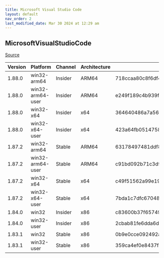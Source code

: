 ```yaml
---
title: Microsoft Visual Studio Code
layout: default
nav_order: 2
last_modified_date: Mar 30 2024 at 12:29 am
---
```


## MicrosoftVisualStudioCode

[Source](https://code.visualstudio.com)

| Version | Platform         | Channel | Architecture | Sha256                                                           | URI                                                                                                                                                   |
| ------- | ---------------- | ------- | ------------ | ---------------------------------------------------------------- | ----------------------------------------------------------------------------------------------------------------------------------------------------- |
| 1.88.0  | win32-arm64      | Insider | ARM64        | 718ccaa80c8f6df49406e58221bea644e24f31a293fa89c77a996f1f82dae5dc | https://vscode.download.prss.microsoft.com/dbazure/download/insider/d994aede3529f4d1af9eeaeb234d32fd936243e7/VSCodeSetup-arm64-1.88.0-insider.exe     |
| 1.88.0  | win32-arm64-user | Insider | ARM64        | e249f189c4b939f74761cfc7e06e217e412416069630bb5bdb2b62a9f93df537 | https://vscode.download.prss.microsoft.com/dbazure/download/insider/d994aede3529f4d1af9eeaeb234d32fd936243e7/VSCodeUserSetup-arm64-1.88.0-insider.exe |
| 1.88.0  | win32-x64        | Insider | x64          | 364640486a7a56f8c9446d0465768ff72deb695c8991de958dea26571d63a4d1 | https://vscode.download.prss.microsoft.com/dbazure/download/insider/d994aede3529f4d1af9eeaeb234d32fd936243e7/VSCodeSetup-x64-1.88.0-insider.exe       |
| 1.88.0  | win32-x64-user   | Insider | x64          | 423a64fb05147585b880bb2124e0af7cec59dedd02a25c14656c6d54791539ab | https://vscode.download.prss.microsoft.com/dbazure/download/insider/d994aede3529f4d1af9eeaeb234d32fd936243e7/VSCodeUserSetup-x64-1.88.0-insider.exe   |
| 1.87.2  | win32-arm64      | Stable  | ARM64        | 63178497481ddf816396566904e99b4b3a817637f1c9170255fa294babed9f79 | https://vscode.download.prss.microsoft.com/dbazure/download/stable/863d2581ecda6849923a2118d93a088b0745d9d6/VSCodeSetup-arm64-1.87.2.exe              |
| 1.87.2  | win32-arm64-user | Stable  | ARM64        | c91bd092b71c3d948bb8f32fc5f83e454f4ec90eee7b0e9cf58decf880fea54e | https://vscode.download.prss.microsoft.com/dbazure/download/stable/863d2581ecda6849923a2118d93a088b0745d9d6/VSCodeUserSetup-arm64-1.87.2.exe          |
| 1.87.2  | win32-x64        | Stable  | x64          | c49f51562a99e19412d968a81ad653960c4861e95f7cd04e49e15c42e139a9ee | https://vscode.download.prss.microsoft.com/dbazure/download/stable/863d2581ecda6849923a2118d93a088b0745d9d6/VSCodeSetup-x64-1.87.2.exe                |
| 1.87.2  | win32-x64-user   | Stable  | x64          | 7bda1c7dfc670489155db2f8fc1f48c209b92fb6145a320d677dccf0bce921b6 | https://vscode.download.prss.microsoft.com/dbazure/download/stable/863d2581ecda6849923a2118d93a088b0745d9d6/VSCodeUserSetup-x64-1.87.2.exe            |
| 1.84.0  | win32            | Insider | x86          | c83600b37f65749ea9e16496847bbfd967dece2472cee7d8011ae719e2633c18 | https://az764295.vo.msecnd.net/insider/0c36b92c82064882a228487040187cfc13669c0f/VSCodeSetup-ia32-1.84.0-insider.exe                                   |
| 1.84.0  | win32-user       | Insider | x86          | 2cbab81fe6dda6dfb07751707107db95ba7afa0a6ada65a1df78a04eef0aadf5 | https://az764295.vo.msecnd.net/insider/0c36b92c82064882a228487040187cfc13669c0f/VSCodeUserSetup-ia32-1.84.0-insider.exe                               |
| 1.83.1  | win32            | Stable  | x86          | 0b9e0cce092492a88cdaf12048e3630290944b051f3194c5ca3d6b7012f05e7f | https://az764295.vo.msecnd.net/stable/a6606b6ca720bca780c2d3c9d4cc3966ff2eca12/VSCodeSetup-ia32-1.83.1.exe                                            |
| 1.83.1  | win32-user       | Stable  | x86          | 359ca4ef0e8437f7e5183a97a9d79834463a3df88bb10c82c48cc2bd53b8a7e5 | https://az764295.vo.msecnd.net/stable/a6606b6ca720bca780c2d3c9d4cc3966ff2eca12/VSCodeUserSetup-ia32-1.83.1.exe                                        |
